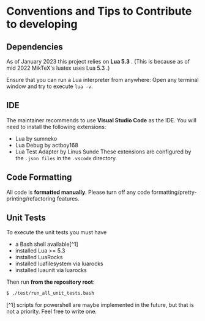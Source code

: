 # Conventions and Tips to Contribute to developing

## Dependencies

As of January 2023 this project relies on **Lua 5.3** .
(This is because as of mid 2022 MikTeX's luatex uses Lua 5.3 .)

Ensure that you can run a Lua interpreter from anywhere:
Open any terminal window and try to execute ``lua -v``.

## IDE

The maintainer recommends to use **Visual Studio Code** as the IDE.
You will need to install the following extensions:
- Lua by sumneko
- Lua Debug by actboy168
- Lua Test Adapter by Linus Sunde
These extensions are configured by the ``.json files`` in the ``.vscode`` directory.

## Code Formatting

All code is **formatted manually**. Please turn off any code formatting/pretty-printing/refactoring features.

## Unit Tests

<!-- As of Januar 2022 the maintainer recommends to not use Visual Studio Code's native Testing UI.
Instead the Test Explorer UI provided by the extension Test Explorer UI from Holger Benl
should be used. This is because the extension Lua Test Adapter still uses the Test Explorer UI.
The conversion to the native Test API seems to not work satisfying. -->

To execute the unit tests you must have
- a Bash shell available[^1]
- installed Lua >= 5.3
- installed LuaRocks
- installed luafilesystem via luarocks
- installed luaunit via luarocks

Then run **from the repository root**:
```bash
$ ./test/run_all_unit_tests.bash
```

[^1] scripts for powershell are maybe implemented in the future, but that is not a priority.
     Feel free to write one.
